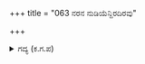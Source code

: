 +++
title = "063 ನರನ ನುಡಿಯೆನ್ದಿರದಿರವು"

+++

<details><summary>ಗದ್ಯ (ಕ.ಗ.ಪ) </summary>

63. "ಅರ್ಜುನನಾಡಿದ ಮಾತುಗಳು ಅವನವೆಂದು ಭಾವಿಸಬೇಡ. ಅವು ಕೃಷ್ಣನ ಮಾತುಗಳಾಗಿವೆ. ವಿಚಾರಿಸಿ ನೋಡಲು ಈ ಮಾತುಗಳು ಬೆಟ್ಟ ಗವಿಗಳ ಮಾತುಗಳೋ ಅಥವಾ ಚಲಿಸುತ್ತಿರುವ ಮಾತುಗಳೋ ಅಲ್ಲ. (ಸ್ಥಿರವಾದ ನುಡಿಗಳು). ಅರ್ಜುನನ ಮಾತು ಕೃಷ್ಣನ ಬಲವಿರುವವರೆಗೆ ಪೊಳ್ಳಾಗುವುದಿಲ್ಲ. " ಎಂದು ದ್ರೋಣರು ಹೇಳಲು ದುರ್ಯೋಧನನು ಗಲ್ಲದ ಮೇಲೆ ಕೈಯಿಟ್ಟುಕೊಂಡು ಕೇಳುತ್ತಿದ್ದನು.
</details>
